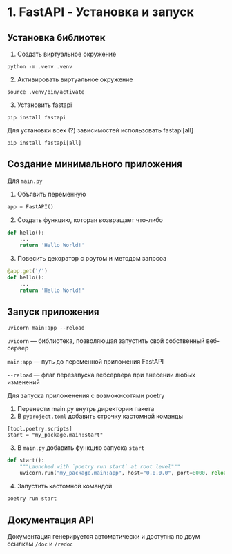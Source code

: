 # 1. FastAPI - Установка и запуск
## Установка библиотек
1) Создать виртуальное окружение
```
python -m .venv .venv
```
2) Активировать виртуальное окружение
```
source .venv/bin/activate
```
3) Установить fastapi
```
pip install fastapi
```
Для установки всех  (?) зависимостей использовать fastapi[all]
```
pip install fastapi[all]
```
## Создание минимального приложения
Для `main.py`
1) Объявить переменную
```python
app = FastAPI()
```
2) Создать функцию, которая возвращает что-либо
```python
def hello():
    ...
    return 'Hello World!'
```
3) Повесить декоратор с роутом и методом запрсоа
```python
@app.get('/')
def hello():
    ...
    return 'Hello World!'
```
## Запуск приложения
```
uvicorn main:app --reload
```
`uvicorn` — библиотека, позволяющая запустить свой собственный веб-сервер

`main:app` — путь до переменной приложения FastAPI

`--reload` — флаг перезапуска вебсервера при внесении любых изменений

Для запуска приложенения с возможнсотями poetry
1) Перенести main.py внутрь директории пакета
2) В `pyproject.toml` добавить строчку кастомной команды
```
[tool.poetry.scripts]
start = "my_package.main:start"
```
3) В `main.py` добавить функцию запуска `start`
```python
def start():
    """Launched with `poetry run start` at root level"""
    uvicorn.run("my_package.main:app", host="0.0.0.0", port=8000, reload=True)
```
4) Запустить кастомной командой
```
poetry run start
```


## Документация API
Документация генерируется автоматически и доступна по двум ссылкам
`/doc` и `/redoc`